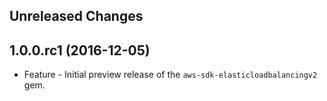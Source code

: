 Unreleased Changes
------------------

1.0.0.rc1 (2016-12-05)
------------------

* Feature - Initial preview release of the `aws-sdk-elasticloadbalancingv2` gem.


